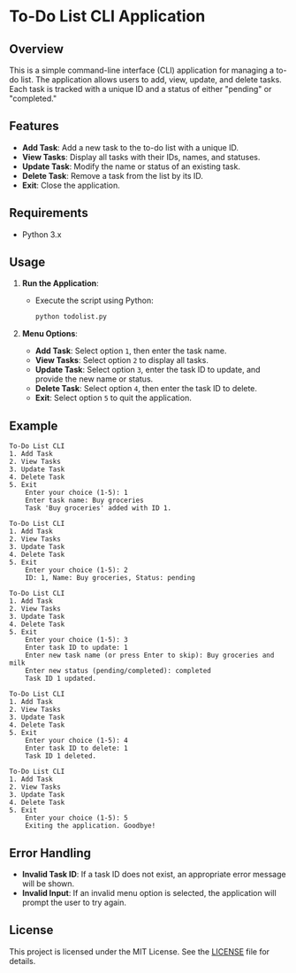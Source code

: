 # To-Do List CLI Application

## Overview

This is a simple command-line interface (CLI) application for managing a to-do list. The application allows users to add, view, update, and delete tasks. Each task is tracked with a unique ID and a status of either "pending" or "completed."

## Features

- **Add Task**: Add a new task to the to-do list with a unique ID.
- **View Tasks**: Display all tasks with their IDs, names, and statuses.
- **Update Task**: Modify the name or status of an existing task.
- **Delete Task**: Remove a task from the list by its ID.
- **Exit**: Close the application.

## Requirements

- Python 3.x

## Usage

1. **Run the Application**:
   - Execute the script using Python:
     ```bash
     python todolist.py
     ```

2. **Menu Options**:
   - **Add Task**: Select option `1`, then enter the task name.
   - **View Tasks**: Select option `2` to display all tasks.
   - **Update Task**: Select option `3`, enter the task ID to update, and provide the new name or status.
   - **Delete Task**: Select option `4`, then enter the task ID to delete.
   - **Exit**: Select option `5` to quit the application.

## Example
```
To-Do List CLI
1. Add Task
2. View Tasks
3. Update Task
4. Delete Task
5. Exit 
    Enter your choice (1-5): 1 
    Enter task name: Buy groceries 
    Task 'Buy groceries' added with ID 1.

To-Do List CLI
1. Add Task
2. View Tasks
3. Update Task
4. Delete Task
5. Exit 
    Enter your choice (1-5): 2 
    ID: 1, Name: Buy groceries, Status: pending

To-Do List CLI
1. Add Task
2. View Tasks
3. Update Task
4. Delete Task
5. Exit 
    Enter your choice (1-5): 3 
    Enter task ID to update: 1 
    Enter new task name (or press Enter to skip): Buy groceries and milk 
    Enter new status (pending/completed): completed 
    Task ID 1 updated.

To-Do List CLI
1. Add Task
2. View Tasks
3. Update Task
4. Delete Task
5. Exit 
    Enter your choice (1-5): 4 
    Enter task ID to delete: 1 
    Task ID 1 deleted.

To-Do List CLI
1. Add Task
2. View Tasks
3. Update Task
4. Delete Task
5. Exit 
    Enter your choice (1-5): 5 
    Exiting the application. Goodbye!
```


## Error Handling

- **Invalid Task ID**: If a task ID does not exist, an appropriate error message will be shown.
- **Invalid Input**: If an invalid menu option is selected, the application will prompt the user to try again.

## License

This project is licensed under the MIT License. See the [LICENSE](LICENSE) file for details.
